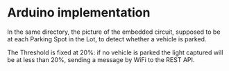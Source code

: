 # Arduino implementation 

In the same directory, the picture of the embedded circuit, supposed to be at each Parking Spot in the Lot, to detect whether a vehicle is parked.

The Threshold is fixed at 20%: if no vehicle is parked the light captured will be at less than 20%, sending a message by WiFi to the REST API.

